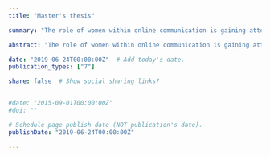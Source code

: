 ```yaml
---
title: "Master's thesis"

summary: "The role of women within online communication is gaining attention. Unfortunately, it is observed a growth in hate and sexist attitudes towards them. The exposure to sexist speech is extremely harmful for both women and society. Previous studies on sexism detection have focused on identifying misogyny or hatred towards women. However, the so-called “everyday sexism” in the web has not been previously targeted. It includes subtle sexist attitudes that, although frequently unnoticed, are extremely harmful for both women and society. In the light of this, we pursue three research objectives: (i) understand how sexist behaviors, beliefs and attitudes are expressed on social networks; (ii) study the feasibility of using machine learning techniques for automatically detecting different types of sexist attitudes and expressions; (iii) inspect the spread of sexism on the Internet and analyze platforms which are promoting this type of messages."  # Add a page description.

abstract: "The role of women within online communication is gaining attention. Unfortunately, it is observed a growth in hate and sexist attitudes towards them. The exposure to sexist speech is extremely harmful for both women and society. Previous studies on sexism detection have focused on identifying misogyny or hatred towards women. However, the so-called “everyday sexism” in the web has not been previously targeted. It includes subtle sexist attitudes that, although frequently unnoticed, are extremely harmful for both women and society. In the light of this, we pursue three research objectives: (i) understand how sexist behaviors, beliefs and attitudes are expressed on social networks; (ii) study the feasibility of using machine learning techniques for automatically detecting different types of sexist attitudes and expressions; (iii) inspect the spread of sexism on the Internet and analyze platforms which are promoting this type of messages."  # Add a page description.

date: "2019-06-24T00:00:00Z"  # Add today's date.
publication_types: ["7"]

share: false  # Show social sharing links?


#date: "2015-09-01T00:00:00Z"
#doi: ""

# Schedule page publish date (NOT publication's date).
publishDate: "2019-06-24T00:00:00Z"

---
```

